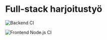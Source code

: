 
# Full-stack harjoitustyö

![Backend CI](https://github.com/haapseem/fs-harkka/workflows/Backend%20CI/badge.svg)

![Frontend Node.js CI](https://github.com/haapseem/fs-harkka/workflows/Frontend%20Node.js%20CI/badge.svg)

